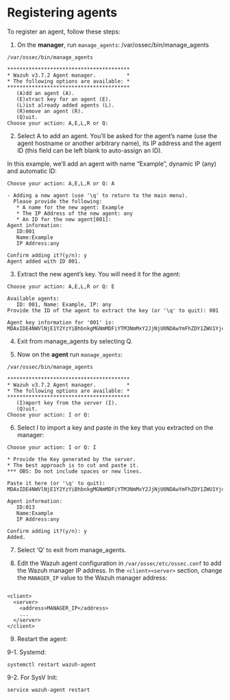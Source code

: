 # Registering agents

To register an agent, follow these steps:

1.  On the **manager**, run `manage_agents`: /var/ossec/bin/manage\_agents

```text
/var/ossec/bin/manage_agents

****************************************
* Wazuh v3.7.2 Agent manager.          *
* The following options are available: *
****************************************
   (A)dd an agent (A).
   (E)xtract key for an agent (E).
   (L)ist already added agents (L).
   (R)emove an agent (R).
   (Q)uit.
Choose your action: A,E,L,R or Q:
```

2. Select A to add an agent. You’ll be asked for the agent’s name \(use the agent hostname or another arbitrary name\), its IP address and the agent ID \(this field can be left blank to auto-assign an ID\).

In this example, we’ll add an agent with name “Example”, dynamic IP \(any\) and automatic ID:

```text
Choose your action: A,E,L,R or Q: A

- Adding a new agent (use '\q' to return to the main menu).
  Please provide the following:
   * A name for the new agent: Example
   * The IP Address of the new agent: any
   * An ID for the new agent[001]:
Agent information:
   ID:001
   Name:Example
   IP Address:any

Confirm adding it?(y/n): y
Agent added with ID 001.
```

3. Extract the new agent’s key. You will need it for the agent:

```text
Choose your action: A,E,L,R or Q: E

Available agents:
   ID: 001, Name: Example, IP: any
Provide the ID of the agent to extract the key (or '\q' to quit): 001

Agent key information for '001' is:
MDAxIDE4NWVlNjE1Y2YzYiBhbnkgMGNmMDFiYTM3NmMxY2JjNjU0NDAwYmFhZDY1ZWU1YjcyMGI2NDY3ODhkNGQzMjM5ZTdlNGVmNzQzMGFjMDA4Nw==
```

4. Exit from manage\_agents by selecting Q.

5.  Now on the **agent** run `manage_agents`:

```text
/var/ossec/bin/manage_agents

****************************************
* Wazuh v3.7.2 Agent manager.          *
* The following options are available: *
****************************************
   (I)mport key from the server (I).
   (Q)uit.
Choose your action: I or Q:
```

6. Select I to import a key and paste in the key that you extracted on the manager:

```text
Choose your action: I or Q: I

* Provide the Key generated by the server.
* The best approach is to cut and paste it.
*** OBS: Do not include spaces or new lines.

Paste it here (or '\q' to quit): MDAxIDE4NWVlNjE1Y2YzYiBhbnkgMGNmMDFiYTM3NmMxY2JjNjU0NDAwYmFhZDY1ZWU1YjcyMGI2NDY3ODhkNGQzMjM5ZTdlNGVmNzQzMGFjMDA4Nw=

Agent information:
   ID:013
   Name:Example
   IP Address:any

Confirm adding it?(y/n): y
Added.
```

7. Select ‘Q’ to exit from manage\_agents.

8.  Edit the Wazuh agent configuration in `/var/ossec/etc/ossec.conf` to add the Wazuh manager IP address. In the `<client><server>` section, change the `MANAGER_IP` value to the Wazuh manager address:

```text

```

```text
<client>
  <server>
    <address>MANAGER_IP</address>
    ...
  </server>
</client>
```

9. Restart the agent:

9-1. Systemd:

```text
systemctl restart wazuh-agent
```

9-2. For SysV Init:

```text
service wazuh-agent restart
```



